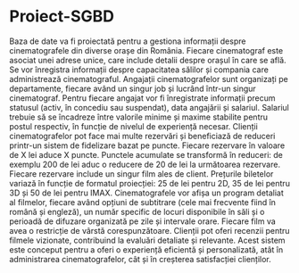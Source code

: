 # Proiect-SGBD

Baza de date va fi proiectată pentru a gestiona informații despre 
cinematografele din diverse orașe din România. Fiecare cinematograf este asociat 
unei adrese unice, care include detalii despre orașul în care se află. Se vor 
înregistra informații despre capacitatea sălilor și compania care administrează 
cinematograful. 
Angajații cinematografelor sunt organizați pe departamente, fiecare având un 
singur job și lucrând într-un singur cinematograf. Pentru fiecare angajat vor fi 
înregistrate informații precum statusul (activ, în concediu sau suspendat), data 
angajării și salariul. Salariul trebuie să se încadreze între valorile minime și maxime 
stabilite pentru postul respectiv, în funcție de nivelul de experiență necesar. 
Clienții cinematografelor pot face mai multe rezervări și beneficiază de 
reduceri printr-un sistem de fidelizare bazat pe puncte. Fiecare rezervare în 
valoare de X  lei aduce X puncte. Punctele acumulate se transformă în reduceri: de 
exemplu 200 de lei aduc o reducere de 20 de lei la următoarea rezervare. Fiecare 
rezervare include un singur film ales de client. Prețurile biletelor variază în funcție 
de formatul proiecției: 25 de lei pentru 2D, 35 de lei pentru 3D și 50 de lei pentru 
IMAX. 
Cinematografele vor afișa un program detaliat al filmelor, fiecare având opțiuni 
de subtitrare (cele mai frecvente fiind în română și engleză), un număr specific de 
locuri disponibile în săli și o perioadă de difuzare organizată pe zile și intervale 
orare. Fiecare film va avea o restricție de vârstă corespunzătoare. 
Clienții pot oferi recenzii pentru filmele vizionate, contribuind la evaluări 
detaliate și relevante. Acest sistem este conceput pentru a oferi o experiență 
eficientă și personalizată, atât în administrarea cinematografelor, cât și în 
creșterea satisfacției clienților.

